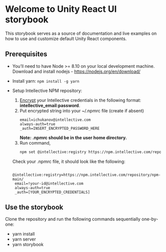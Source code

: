 # Welcome to Unity React UI storybook

This storybook serves as a source of documentation and live examples on how to use and customize default Unity React components.

## Prerequisites

* You’ll need to have Node >= 8.10 on your local development machine. 
Download and install nodejs - https://nodejs.org/en/download/

* Install yarn:
```npm install -g yarn```

* Setup Intellective NPM repository:   
    1. [Encrypt](https://help.sonatype.com/repomanager3/formats/npm-registry#npmRegistry-AuthenticationUsingBasicAuth) your Intellective credentials in the following format: **intellective_email:password**.
    2. Put encrypted string into your ~/.npmrc file (create if absent)
        ```text
        email=ichukanov@intellective.com 
        always-auth=true 
        _auth=INSERT_ENCRYPTED_PASSWORD_HERE
        ```
        **Note: .npmrc should be in the user home directory.**
    3. Run command, 
        ```sh
        npm set @intellective:registry https://npm.intellective.com/repository/npm-main/
       ```
     
    Check your .npmrc file, it should look like the following:

    ```text
     @intellective:registry=https://npm.intellective.com/repository/npm-main/
     email=!your-id@intellective.com
     always-auth=true
     _auth=[YOUR_ENCRYPTED_CREDENTIALS]
    ```

## Use the storybook

Clone the repository and run the following commands sequentially one-by-one:

* yarn install
* yarn server
* yarn storybook
